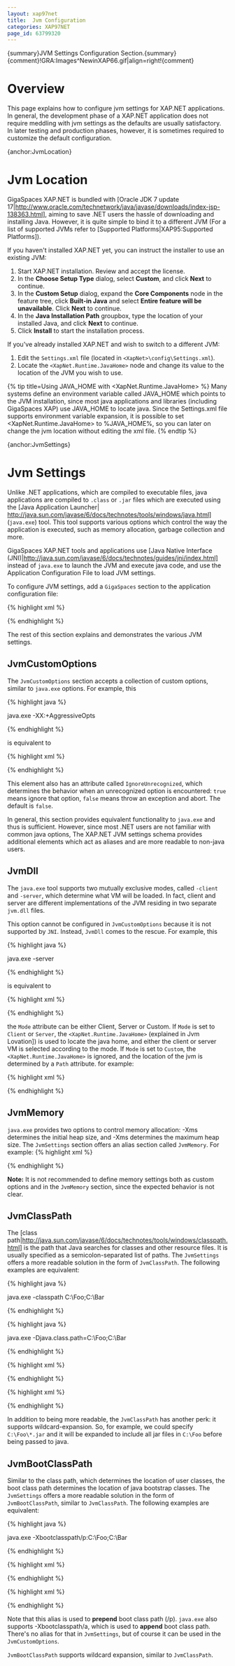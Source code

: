 ```yaml
---
layout: xap97net
title:  Jvm Configuration
categories: XAP97NET
page_id: 63799320
---
```


{summary}JVM Settings Configuration Section.{summary}
{comment}!GRA:Images^NewinXAP66.gif|align=right!{comment}

# Overview

This page explains how to configure jvm settings for XAP.NET applications. In general, the development phase of a XAP.NET application does not require meddling with jvm settings as the defaults are usually satisfactory. In later testing and production phases, however, it is sometimes required to customize the default configuration.

{anchor:JvmLocation}

# Jvm Location

GigaSpaces XAP.NET is bundled with [Oracle JDK 7 update 17|http://www.oracle.com/technetwork/java/javase/downloads/index-jsp-138363.html], aiming to save .NET users the hassle of downloading and installing Java. However, it is quite simple to bind it to a different JVM (For a list of supported JVMs refer to [Supported Platforms|XAP95:Supported Platforms]).

If you haven't installed XAP.NET yet, you can instruct the installer to use an existing JVM:
1. Start XAP.NET installation. Review and accept the license.
2. In the **Choose Setup Type** dialog, select **Custom**, and click **Next** to continue.
3. In the **Custom Setup** dialog, expand the **Core Components** node in the feature tree, click **Built-in Java** and select **Entire feature will be unavailable**. Click **Next** to continue.
4. In the **Java Installation Path** groupbox, type the location of your installed Java, and click **Next** to continue.
5. Click **Install** to start the installation process.

If you've already installed XAP.NET and wish to switch to a different JVM:
1. Edit the `Settings.xml` file (located in `<XapNet>\config\Settings.xml`).
2. Locate the `<XapNet.Runtime.JavaHome>` node and change its value to the location of the JVM you wish to use.


{% tip title=Using JAVA_HOME with <XapNet.Runtime.JavaHome> %}
Many systems define an environment variable called JAVA_HOME which points to the JVM installation, since most java applications and libraries (including GigaSpaces XAP) use JAVA_HOME to locate java. Since the Settings.xml file supports environment variable expansion, it is possible to set <XapNet.Runtime.JavaHome> to %JAVA_HOME%, so you can later on change the jvm location without editing the xml file.
{% endtip %}


{anchor:JvmSettings}

# Jvm Settings

Unlike .NET applications, which are compiled to executable files, java applications are compiled to `.class` or `.jar` files which are executed using the [Java Application Launcher| http://java.sun.com/javase/6/docs/technotes/tools/windows/java.html] (`java.exe`) tool. This tool supports various options which control the way the application is executed, such as memory allocation, garbage collection and more.

GigaSpaces XAP.NET tools and applications use [Java Native Interface (JNI)|http://java.sun.com/javase/6/docs/technotes/guides/jni/index.html] instead of `java.exe` to launch the JVM and execute java code, and use the Application Configuration File to load JVM settings.

To configure JVM settings, add a `GigaSpaces` section to the application configuration file:

{% highlight xml %}

<?xml version="1.0" encoding="utf-8" ?>
<configuration>
   <configSections>
      <section name="GigaSpaces" type="GigaSpaces.Core.Configuration.GigaSpacesCoreConfiguration, GigaSpaces.Core"/>
   </configSections>
   <GigaSpaces>
      <JvmSettings>
         <!-- Jvm Settings -->
      </JvmSettings>
   </GigaSpaces>
</configuration>

{% endhighlight %}


The rest of this section explains and demonstrates the various JVM settings.

## JvmCustomOptions

The `JvmCustomOptions` section accepts a collection of custom options, similar to `java.exe` options. For example, this

{% highlight java %}

java.exe -XX:+AggressiveOpts

{% endhighlight %}


is equivalent to


{% highlight xml %}

<JvmSettings>
   <JvmCustomOptions>
      <add Option="-XX:+AggressiveOpts"/>
   </JvmCustomOptions>
</JvmSettings>

{% endhighlight %}


This element also has an attribute called `IgnoreUnrecognized`, which determines the behavior when an unrecognized option is encountered: `true` means ignore that option, `false` means throw an exception and abort. The default is `false`.

In general, this section provides equivalent functionality to `java.exe` and thus is sufficient. However, since most .NET users are not familiar with common java options, The XAP.NET JVM settings schema provides additional elements which act as aliases and are more readable to non-java users.

## JvmDll

The `java.exe` tool supports two mutually exclusive modes, called `-client` and `-server`, which determine what VM will be loaded. In fact, client and server are different implementations of the JVM residing in two separate `jvm.dll` files.

This option cannot be configured in `JvmCustomOptions` because it is not supported by `JNI`. Instead, `JvmDll` comes to the rescue. For example, this

{% highlight java %}

java.exe -server

{% endhighlight %}

is equivalent to

{% highlight xml %}

<JvmSettings>
   <JvmDll Mode="Server"/>
</JvmSettings>

{% endhighlight %}


the `Mode` attribute can be either Client, Server or Custom.
If `Mode` is set to `Client` or `Server`, the `<XapNet.Runtime.JavaHome>` (explained in Jvm Lovation]) is used to locate the java home, and either the client or server VM is selected according to the mode.
If `Mode` is set to `Custom`, the `<XapNet.Runtime.JavaHome>` is ignored, and the location of the jvm is determined by a `Path` attribute. for example:

{% highlight xml %}

<JvmSettings>
   <JvmDll Mode="Custom" Path="C:\Foo\MyJvm.dll"/>
</JvmSettings>

{% endhighlight %}


## JvmMemory

`java.exe` provides two options to control memory allocation: -Xms determines the initial heap size, and -Xms determines the maximum heap size. The `JvmSettings` section offers an alias section called `JvmMemory`. For example:
{% highlight xml %}

<JvmSettings>
   <JvmCustomOptions>
      <add Option="-Xms512m"/>
      <add Option="-Xmx1024m"/>
   </JvmCustomOptions>
   <!-- is equivalent to -->
   <JvmMemory InitialHeapSizeInMB="512" MaximumHeapSizeInMB="1024"/>
</JvmSettings>

{% endhighlight %}


**Note:** It is not recommended to define memory settings both as custom options and in the `JvmMemory` section, since the expected behavior is not clear.

## JvmClassPath

The [class path|http://java.sun.com/javase/6/docs/technotes/tools/windows/classpath.html] is the path that Java searches for classes and other resource files. It is usually specified as a semicolon-separated list of paths. The `JvmSettings` offers a more readable solution in the form of `JvmClassPath`. The following examples are equivalent:

{% highlight java %}

java.exe -classpath C:\Foo;C:\Bar

{% endhighlight %}


{% highlight java %}

java.exe -Djava.class.path=C:\Foo;C:\Bar

{% endhighlight %}


{% highlight xml %}

<JvmSettings>
   <JvmCustomOptions>
      <add Option="-Djava.class.path=C:\Foo;C:\Bar"/>
   </JvmCustomOptions>
</JvmSettings>

{% endhighlight %}


{% highlight xml %}

<JvmSettings>
   <JvmClassPath>
      <add Path="C:\Foo"/>
      <add Path="C:\Bar"/>
   </JvmClassPath>
</JvmSettings>

{% endhighlight %}


In addition to being more readable, the `JvmClassPath` has another perk: it supports wildcard-expansion. So, for example, we could specify `C:\Foo\*.jar` and it will be expanded to include all jar files in `C:\Foo` before being passed to java.

## JvmBootClassPath

Similar to the class path, which determines the location of user classes, the boot class path determines the location of java bootstrap classes. The `JvmSettings` offers a more readable solution in the form of `JvmBootClassPath`, similar to `JvmClassPath`. The following examples are equivalent:


{% highlight java %}

java.exe -Xbootclasspath/p:C:\Foo;C:\Bar

{% endhighlight %}


{% highlight xml %}

<JvmSettings>
   <JvmCustomOptions>
      <add Option="-Xbootclasspath/p:C:\Foo;C:\Bar"/>
   </JvmCustomOptions>
</JvmSettings>

{% endhighlight %}


{% highlight xml %}

<JvmSettings>
   <JvmBootClassPath>
      <add Path="C:\Foo"/>
      <add Path="C:\Bar"/>
   </JvmBootClassPath>
</JvmSettings>

{% endhighlight %}


Note that this alias is used to **prepend** boot class path (/p). `java.exe` also supports -Xbootclasspath/a, which is used to **append** boot class path. There's no alias for that in `JvmSettings`, but of course it can be used in the `JvmCustomOptions`.

`JvmBootClassPath` supports wildcard expansion, similar to `JvmClassPath`.
